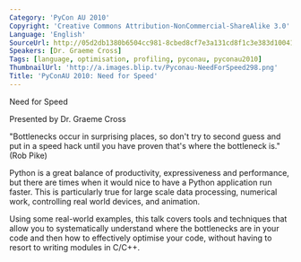 ```yaml
---
Category: 'PyCon AU 2010'
Copyright: 'Creative Commons Attribution-NonCommercial-ShareAlike 3.0'
Language: 'English'
SourceUrl: http://05d2db1380b6504cc981-8cbed8cf7e3a131cd8f1c3e383d10041.r93.cf2.rackcdn.com/pycon-au-2010/475_pyconau-2010-need-for-speed.flv
Speakers: [Dr. Graeme Cross]
Tags: [language, optimisation, profiling, pyconau, pyconau2010]
ThumbnailUrl: 'http://a.images.blip.tv/Pyconau-NeedForSpeed298.png'
Title: 'PyConAU 2010: Need for Speed'
---
```

Need for Speed

Presented by Dr. Graeme Cross

"Bottlenecks occur in surprising places, so don't try to second guess and put
in a speed hack until you have proven that's where the bottleneck is." (Rob
Pike)

Python is a great balance of productivity, expressiveness and performance, but
there are times when it would nice to have a Python application run faster.
This is particularly true for large scale data processing, numerical work,
controlling real world devices, and animation.

Using some real-world examples, this talk covers tools and techniques that
allow you to systematically understand where the bottlenecks are in your code
and then how to effectively optimise your code, without having to resort to
writing modules in C/C++.
